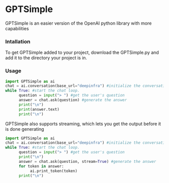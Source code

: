 # GPTSimple
GPTSimple is an easier version of the OpenAI python library with more capabilities
### Intallation
To get GPTSimple added to your project, download the GPTSimple.py and add it to the directory your project is in.
### Usage
```python
import GPTSimple as ai
chat = ai.conversation(base_url="deepinfra") #initialize the conversation
while True: #start the chat loop.
      question = input("> ") #get the user's question
      answer = chat.ask(question) #generate the answer
      print("\n")
      print(answer.text)
      print("\n")
```
GPTSimple also supports streaming, which lets you get the output before it is done generating
```python
import GPTSimple as ai
chat = ai.conversation(base_url="deepinfra") #initialize the conversation
while True: #start the chat loop.
      question = input("> ") #get the user's question
      print("\n")
      answer = chat.ask(question, stream=True) #generate the answer
      for token in answer:
           ai.print_token(token)
      print("\n")
```
